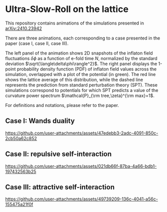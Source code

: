 # Ultra-Slow-Roll on the lattice

This repository contains animations of the simulations presented in [arXiv:2410.23942](http://arxiv.org/abs/2410.23942)

There are three animations, each corresponding to a case presented in the paper (case I, case II, case III).

The left panel of the animation shows 2D snapshots of the inflaton field fluctuations $\delta\phi$ as a function of e-fold time $N$, normalized by the standard deviation $\sqrt{\langle\delta\phi\rangle^2}$. The right panel displays the 1-point probability density function (PDF) of inflaton field values across the simulation, overlapped with a plot of the potential (in green). The red line shows the lattice average of this distribution, while the dashed line represents the prediction from standard perturbation theory (SPT). These simulations correspond to potentials for which SPT predicts a value of the curvature power spectrum $\mathcal{P}_{\rm tree,\zeta}^{\rm max}=1$.

For definitions and notations, please refer to the paper. 

## Case I: Wands duality

https://github.com/user-attachments/assets/47edebb3-2adc-4091-850c-2cb50a62c852

## Case II: repulsive self-interaction

https://github.com/user-attachments/assets/021db66f-87ba-4a66-bdb1-197432563b25

## Case III: attractive self-interaction

https://github.com/user-attachments/assets/49739209-136c-4041-a56c-155475a21f0f

